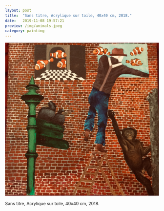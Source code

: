 ```yaml
---
layout: post
title:  "Sans titre, Acrylique sur toile, 40x40 cm, 2018."
date:   2019-11-08 19:57:21
preview: /img/animals.jpeg
category: painting
---
```


![Picture 1](/img/animals.jpeg) 


Sans titre, Acrylique sur toile, 40x40 cm, 2018.

